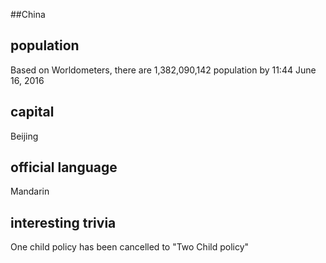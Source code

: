 ##China
## population
Based on Worldometers, there are 1,382,090,142 population by 11:44 June 
16, 2016

## capital
Beijing
 
## official language
Mandarin

## interesting trivia
One child policy has been cancelled to "Two Child policy"


